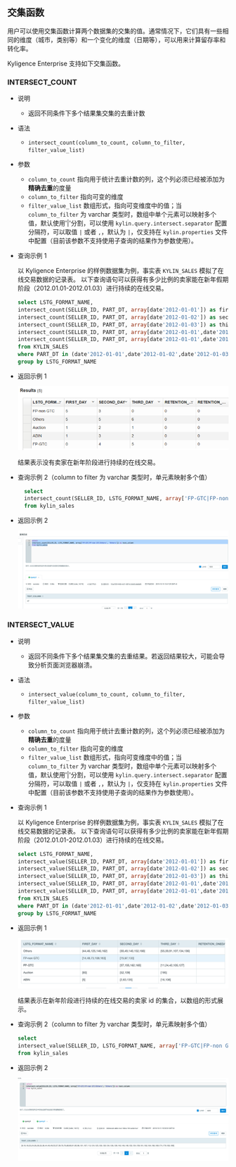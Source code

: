 ## 交集函数

用户可以使用交集函数计算两个数据集的交集的值。通常情况下，它们具有一些相同的维度（城市，类别等）和一个变化的维度（日期等），可以用来计算留存率和转化率。

Kyligence Enterprise 支持如下交集函数。



### INTERSECT_COUNT

- 说明

  - 返回不同条件下多个结果集交集的去重计数

- 语法

  - `intersect_count(column_to_count, column_to_filter, filter_value_list)`

- 参数

  - `column_to_count` 指向用于统计去重计数的列，这个列必须已经被添加为**精确去重**的度量
  - `column_to_filter` 指向可变的维度
  - `filter_value_list` 数组形式，指向可变维度中的值；当 `column_to_filter` 为 varchar 类型时，数组中单个元素可以映射多个值，默认使用'|'分割，可以使用 `kylin.query.intersect.separator` 配置分隔符，可以取值 `|` 或者 `,`，默认为 `|`，仅支持在 `kylin.properties` 文件中配置（目前该参数不支持使用子查询的结果作为参数使用）。

- 查询示例 1

  以 Kyligence Enterprise 的样例数据集为例，事实表 `KYLIN_SALES` 模拟了在线交易数据的记录表。
以下查询语句可以获得有多少比例的卖家能在新年假期阶段（2012.01.01-2012.01.03）进行持续的在线交易。

  ```sql
  select LSTG_FORMAT_NAME,
  intersect_count(SELLER_ID, PART_DT, array[date'2012-01-01']) as first_day,
  intersect_count(SELLER_ID, PART_DT, array[date'2012-01-02']) as second_day,
  intersect_count(SELLER_ID, PART_DT, array[date'2012-01-03']) as third_day,
  intersect_count(SELLER_ID, PART_DT, array[date'2012-01-01',date'2012-01-02']) as retention_oneday, 
  intersect_count(SELLER_ID, PART_DT, array[date'2012-01-01',date'2012-01-02',date'2012-01-03']) as retention_twoday 
  from KYLIN_SALES
  where PART_DT in (date'2012-01-01',date'2012-01-02',date'2012-01-03')
  group by LSTG_FORMAT_NAME
  ```

- 返回示例 1

  ![](images/intersect_count.1.png)
  
  结果表示没有卖家在新年阶段进行持续的在线交易。
  
- 查询示例 2（column to filter 为 varchar 类型时，单元素映射多个值）

  ```sql
    select 
    intersect_count(SELLER_ID, LSTG_FORMAT_NAME, array['FP-GTC|FP-non GTC|Others', 'Others']) as test_column
    from kylin_sales
  ```

- 返回示例 2

  ![](images/intersect_count.2.png)

### INTERSECT_VALUE

- 说明

  - 返回不同条件下多个结果集交集的去重结果。若返回结果较大，可能会导致分析页面浏览器崩溃。

- 语法

  - `intersect_value(column_to_count, column_to_filter, filter_value_list)`

- 参数

  - `column_to_count` 指向用于统计去重计数的列，这个列必须已经被添加为**精确去重**的度量
  - `column_to_filter` 指向可变的维度
  - `filter_value_list` 数组形式，指向可变维度中的值；当 `column_to_filter` 为 varchar 类型时，数组中单个元素可以映射多个值，默认使用'|'分割，可以使用 `kylin.query.intersect.separator` 配置分隔符，可以取值 `|` 或者 `,`，默认为 `|`，仅支持在 `kylin.properties` 文件中配置（目前该参数不支持使用子查询的结果作为参数使用）。

- 查询示例 1

  以 Kyligence Enterprise 的样例数据集为例，事实表 `KYLIN_SALES`  模拟了在线交易数据的记录表。
以下查询语句可以获得有多少比例的卖家能在新年假期阶段（2012.01.01-2012.01.03）进行持续的在线交易。

  ```sql
  select LSTG_FORMAT_NAME,
  intersect_value(SELLER_ID, PART_DT, array[date'2012-01-01']) as first_day,
  intersect_value(SELLER_ID, PART_DT, array[date'2012-01-02']) as second_day,
  intersect_value(SELLER_ID, PART_DT, array[date'2012-01-03']) as third_day,
  intersect_value(SELLER_ID, PART_DT, array[date'2012-01-01',date'2012-01-02']) as retention_oneday, 
  intersect_value(SELLER_ID, PART_DT, array[date'2012-01-01',date'2012-01-02',date'2012-01-03']) as retention_twoday 
  from KYLIN_SALES
  where PART_DT in (date'2012-01-01',date'2012-01-02',date'2012-01-03')
  group by LSTG_FORMAT_NAME
  ```

- 返回示例 1

  ![](images/intersect_value.1.png)
  
  结果表示在新年阶段进行持续的在线交易的卖家 id 的集合，以数组的形式展示。
  
- 查询示例 2（column to filter 为 varchar 类型时，单元素映射多个值）

  ```sql
  select 
  intersect_value(SELLER_ID, LSTG_FORMAT_NAME, array['FP-GTC|FP-non GTC|Others', 'Others']) as test_column
  from kylin_sales
  ```

- 返回示例 2

  ![](images/intersect_value.2.png)